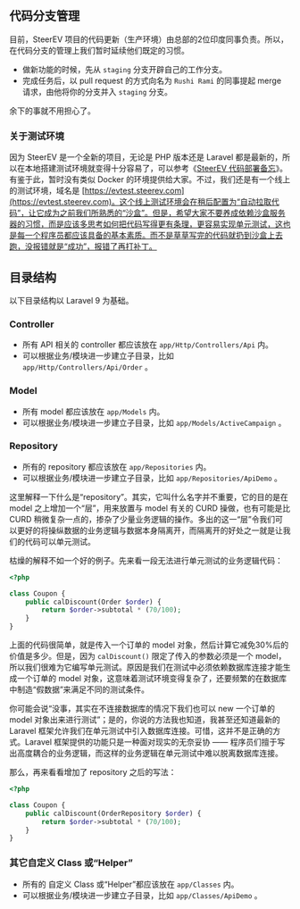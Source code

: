 ## 代码分支管理

目前，SteerEV 项目的代码更新（生产环境）由总部的2位印度同事负责。所以，在代码分支的管理上我们暂时延续他们既定的习惯。

- 做新功能的时候，先从 `staging` 分支开辟自己的工作分支。
- 完成任务后，以 pull request 的方式向名为 `Rushi Rami` 的同事提起 merge 请求，由他将你的分支并入 `staging` 分支。

余下的事就不用担心了。

### 关于测试环境

因为 SteerEV 是一个全新的项目，无论是 PHP 版本还是 Laravel 都是最新的，所以在本地搭建测试环境就变得十分容易了，可以参考《[SteerEV 代码部署备忘](https://facedrive.atlassian.net/wiki/spaces/serversidewiki/pages/77692939/SteerEV)》。有鉴于此，暂时没有类似 Docker 的环境提供给大家。不过，我们还是有一个线上的测试环境，域名是 [https://evtest.steerev.com](https://evtest.steerev.com)。这个线上测试环境会在稍后配置为“自动拉取代码”，让它成为之前我们所熟悉的“沙盒”。但是，希望大家不要养成依赖沙盒服务器的习惯，而是应该多思考如何把代码写得更有条理，更容易实现单元测试，这也是每一个程序员都应该具备的基本素质。而不是草草写完的代码就扔到沙盒上去跑，没报错就是“成功”，报错了再打补丁。

## 目录结构

以下目录结构以 Laravel 9 为基础。

### Controller

- 所有 API 相关的 controller 都应该放在 `app/Http/Controllers/Api` 内。
- 可以根据业务/模块进一步建立子目录，比如 `app/Http/Controllers/Api/Order` 。

### Model

- 所有 model 都应该放在 `app/Models` 内。
- 可以根据业务/模块进一步建立子目录，比如 `app/Models/ActiveCampaign` 。

### Repository

- 所有的 repository 都应该放在 `app/Repositories` 内。
- 可以根据业务/模块进一步建立子目录，比如 `app/Repositories/ApiDemo` 。

这里解释一下什么是“repository”。其实，它叫什么名字并不重要，它的目的是在 model 之上增加一个“层”，用来放置与 model 有关的 CURD 操做，也有可能是比 CURD 稍微复杂一点的，掺杂了少量业务逻辑的操作。多出的这一“层”令我们可以更好的将操纵数据的业务逻辑与数据本身隔离开，而隔离开的好处之一就是让我们的代码可以单元测试。

枯燥的解释不如一个好的例子。先来看一段无法进行单元测试的业务逻辑代码：

```php
<?php

class Coupon {
    public calDiscount(Order $order) {
        return $order->subtotal * (70/100);
    }
}
```
上面的代码很简单，就是传入一个订单的 model 对象，然后计算它减免30%后的价值是多少。但是，因为 `calDiscount()` 限定了传入的参数必须是一个 model，所以我们很难为它编写单元测试。原因是我们在测试中必须依赖数据库连接才能生成一个订单的 model 对象，这意味着测试环境变得复杂了，还要频繁的在数据库中制造“假数据”来满足不同的测试条件。

你可能会说“没事，其实在不连接数据库的情况下我们也可以 new 一个订单的 model 对象出来进行测试”；是的，你说的方法我也知道，我甚至还知道最新的 Laravel 框架允许我们在单元测试中引入数据库连接。可惜，这并不是正确的方式。Laravel 框架提供的功能只是一种面对现实的无奈妥协 —— 程序员们擅于写出高度耦合的业务逻辑，而这样的业务逻辑在单元测试中难以脱离数据库连接。

那么，再来看看增加了 repository 之后的写法：

```php
<?php

class Coupon {
    public calDiscount(OrderRepository $order) {
        return $order->subtotal * (70/100);
    }
}
```

### 其它自定义 Class 或“Helper”

- 所有的 自定义 Class 或“Helper”都应该放在 `app/Classes` 内。
- 可以根据业务/模块进一步建立子目录，比如 `app/Classes/ApiDemo` 。
